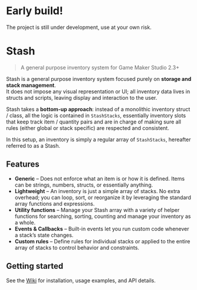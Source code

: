 # Early build! 

The project is still under development, use at your own risk. 

# Stash

> A general purpose inventory system for Game Maker Studio 2.3+

Stash is a general purpose inventory system focused purely on **storage and stack management**.  
It does not impose any visual representation or UI; all inventory data lives in structs and scripts, leaving display and interaction to the user.  

Stash takes a **bottom-up approach**: instead of a monolithic inventory struct / class, all the logic is contained in `StashStacks`, essentially inventory slots that keep track item / quantity pairs and are in charge of making sure all rules (either global or stack specific) are respected and consistent.

In this setup, an inventory is simply a regular array of `StashStacks`, hereafter referred to as a Stash.

## Features

- **Generic** – Does not enforce what an item is or how it is defined. Items can be strings, numbers, structs, or essentially anything.
- **Lightweight** – An inventory is just a simple array of stacks. No extra overhead; you can loop, sort, or reorganize it by leveraging the standard array functions and expressions.
- **Utility functions** – Manage your Stash array with a variety of helper functions for searching, sorting, counting and manage your inventory as a whole.
- **Events & Callbacks** – Built-in events let you run custom code whenever a stack’s state changes.
- **Custom rules** – Define rules for individual stacks or applied to the entire array of stacks to control behavior and constraints.

## Getting started

See the [Wiki](https://github.com/Homunculus84/Stash/wiki) for installation, usage examples, and API details.

